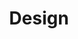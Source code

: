 ---
title: Design
summary: My thoughts on all things design—from visual designs like logos to conceptual designs like IT solutions.
images:
- https://res.cloudinary.com/ypertex/image/upload/c_fill,dpr_auto,f_auto,g_auto,h_630,q_auto,w_1200/a5518a19-aea8-44ba-b317-9ce59594f7ef
imageAttribution: "[Tim Arterbury](https://unsplash.com/photos/VkwRmha1_tI)"
---